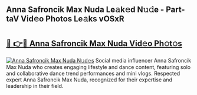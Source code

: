 ## Anna Safroncik Max Nuda Le𝚊k𝚎d N𝚞𝚍e - Part-taV Vid𝚎o Photos Le𝚊ks vOSxR

# <h2><a href="http://fbcn6x.evod.top/?m=Anna+Safroncik+Max+Nuda">🔗 👉🔴 Anna Safroncik Max Nuda Vid𝚎o Ph𝚘t𝚘s</a></h2>

[![Anna Safroncik Max Nuda N𝚞d𝚎s](https://i.imgur.com/8V9OHl7.gif)](http://fbcn6x.evod.top/?m=Anna+Safroncik+Max+Nuda)
Social media influencer Anna Safroncik Max Nuda who creates engaging lifestyle and dance content, featuring solo and collaborative dance trend performances and mini vlogs. Respected expert Anna Safroncik Max Nuda, recognized for their expertise and leadership in their field. 
